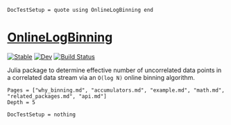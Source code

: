 ```@meta
DocTestSetup = quote using OnlineLogBinning end
```

# [OnlineLogBinning](https://github.com/meese-wj/OnlineLogBinning.jl)

[![Stable](https://img.shields.io/badge/docs-stable-blue.svg)](https://meese-wj.github.io/OnlineLogBinning.jl/stable)
[![Dev](https://img.shields.io/badge/docs-dev-blue.svg)](https://meese-wj.github.io/OnlineLogBinning.jl/dev)
[![Build Status](https://github.com/meese-wj/OnlineLogBinning.jl/actions/workflows/CI.yml/badge.svg?branch=main)](https://github.com/meese-wj/OnlineLogBinning.jl/actions/workflows/CI.yml?query=branch%3Amain)

Julia package to determine effective number of uncorrelated data points in a correlated data stream via an `O(log N)` online binning algorithm.

```@contents
Pages = ["why_binning.md", "accumulators.md", "example.md", "math.md", "related_packages.md", "api.md"]
Depth = 5
```

```@meta
DocTestSetup = nothing
```